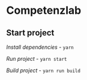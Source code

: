 # Competenzlab

## Start project

*Install dependencies* - `yarn`

*Run project* - `yarn start`

*Build project* - `yarn run build`
